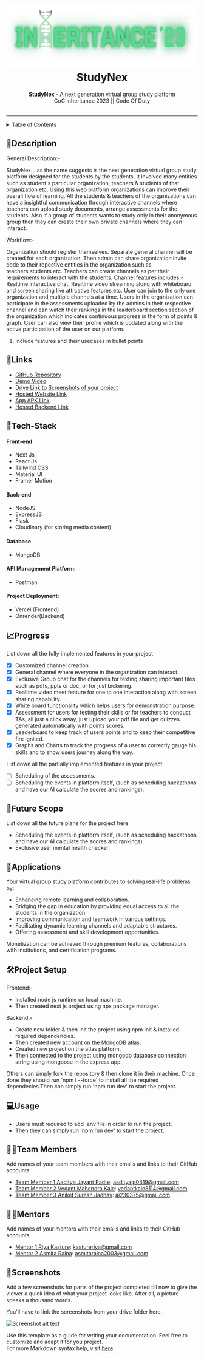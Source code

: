 <h1 align="center">
  <a href="https://github.com/CommunityOfCoders/Inheritance-2023">
    <img src="./COC.png" alt="CoC Inheritance 2022" width="500" height="166">
  </a>
  <br>
  StudyNex
</h1>

<div align="center">
   <strong>StudyNex</strong> - A next generation virtual group study platform<br>
  CoC Inheritance 2023 || Code Of Duty <br> <br>
</div>
<hr>

<details>
<summary>Table of Contents</summary>

- [Description](#description)
- [Links](#links)
- [Tech Stack](#tech-stack)
- [Progress](#progress)
- [Future Scope](#future-scope)
- [Applications](#applications)
- [Project Setup](#project-setup)
- [Usage](#usage)
- [Team Members](#team-members)
- [Mentors](#mentors)
- [Screenshots](#screenshots)

</details>

## 📝Description

General Description:- 

StudyNex....as the name suggests is the next generation virtual group study platform designed for the students by the students. It involved many entities such as student's particular organization, teachers & students of that organization etc. Using this web platform organizations can improve their overall flow of learning.
All the students & teachers of the organizations can have a insightful communication through interactive channels where teachers can upload study documents, arrange assessments for the students. Also if a group of students wants to study only in their anonymous group then they can create their own private channels where they can interact.

Workflow:-

Organization should register themselves.
Separate general channel will be created for each organization.
Then admin can share organization invite code to their repective entities in the organization such as teachers,students etc.
Teachers can create channels as per their requirements to interact with the students.
Channel features includes:- Realtime interactive chat, Realtime video streaming along with whiteboard and screen sharing like attrcative features,etc.
User can join to the only one organization and multiple channels at a time.
Users in the organization can participate in the assessments uploaded by the admins in their respective channel and can watch their rankings in the leaderboard section section of the organization which indicates continuous progress in the form of points & graph.
User can also view their profile which is updated along with the active participation of the user on our platform.

1. Include features and their usecases in bullet points
   

## 🔗Links

- [GitHub Repository](https://github.com/COD-23/StudyNex---Frontend)
- [Demo Video]()
- [Drive Link to Screenshots of your project](https://drive.google.com/drive/u/0/folders/1SO5D0wcPvpkKoNYzMFf_jomTEUIrriit)
- [Hosted Website Link](https://study-nex.vercel.app/)
- [App APK Link]()
- [Hosted Backend Link](https://study-nex-backend.onrender.com)


## 🤖Tech-Stack

#### Front-end
- Next Js
- React Js
- Tailwind CSS
- Material UI
- Framer Motion

#### Back-end
- NodeJS
- ExpressJS
- Flask
- Cloudinary (for storing media content)

#### Database
- MongoDB

#### API Management Platform: 
- Postman

#### Project Deployment: 
- Vercel (Frontend)
- Onrender(Backend)


## 📈Progress

List down all the fully implemented features in your project

- [x] Customized channel creation. 
- [x] General channel where everyone in the organization can interact.
- [x] Exclusive Group chat for the channels for texting,sharing important files such as pdfs, ppts or doc, or for just bickering.
- [x] Realtime video meet feature for one to one interaction along with screen sharing capability.
- [x] White board functionality which helps users for demonstration purpose.
- [x] Assessment for users for testing their skills or for teachers to conduct TAs, all just a click away, just upload your pdf file and get quizzes generated automatically with points scores.
- [x] Leaderboard to keep track of users points and to keep their competitive fire ignited.
- [x] Graphs and Charts to track the progress of a user to correctly gauge his skills and to show users journey along the way.

List down all the partially implemented features in your project

- [ ] Scheduling of the assessments. 
- [ ] Scheduling the events in platform itself, (such as scheduling hackathons and have our AI calculate the scores and rankings).

## 🔮Future Scope

List down all the future plans for the project here

- Scheduling the events in platform itself, (such as scheduling hackathons and have our AI calculate the scores and rankings).
- Exclusive user mental health checker.

## 💸Applications

Your virtual group study platform contributes to solving real-life problems by:

- Enhancing remote learning and collaboration.
- Bridging the gap in education by providing equal access to all the students in the organization.
- Improving communication and teamwork in various settings.
- Facilitating dynamic learning channels and adaptable structures.
- Offering assessment and skill development opportunities.

Monetization can be achieved through premium features, collaborations with institutions, and certification programs.

## 🛠Project Setup

Frontend:-

- Installed node js runtime on local machine.
- Then created next js project using npx package manager.

Backend:-

- Create new folder & then init the project using npm init & installed required dependencies.
- Then created new account on the MongoDB atlas.
- Created new project on the atlas platform.
- Then connected to the project using mongodb database connection string using mongoose in the express app.

Others can simply fork the repository & then clone it in their machine. Once done they should run 'npm i --force'
to install all the required dependecies.Then can simply run 'npm run dev' to start the project.


## 💻Usage

- Users must required to add .env file in order to run the project. 
- Then they can simply run 'npm run dev' to start the project.

## 👨‍💻Team Members

Add names of your team members with their emails and links to their GitHub accounts

- [Team Member 1 Aaditya Jayant Padte](https://github.com/Aaditya8C): aadityajp0419@gmail.com
- [Team Member 2 Vedant Mahendra Kale](https://github.com/VedantKale08): vedantkale8114@gmail.com
- [Team Member 3 Aniket Suresh Jadhav](https://github.com/DevAniket010): aj230375@gmail.com

## 👨‍🏫Mentors

Add names of your mentors with their emails and links to their GitHub accounts

- [Mentor 1 Riya Kasture](https://github.com/Riya-1508): kastureriya@gmail.com 
- [Mentor 2 Asmita Raina](https://github.com/AsmitaRaina): asmitaraina2003@gmail.com 

## 📱Screenshots
Add a few screenshots for parts of the project completed till now to give the viewer a quick idea of what your project looks like. After all, a picture speaks a thousand words.

You'll have to link the screenshots from your drive folder here.

![Screenshot alt text](https://i.redd.it/qp8ocyzvyj8a1.jpg "Here is a screenshot")

Use this template as a guide for writing your documentation. Feel free to customize and adapt it for you project.  
For more Markdown syntax help, visit [here](https://www.markdownguide.org/basic-syntax/)





